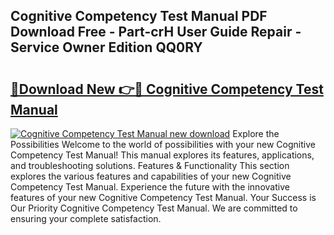 ## Cognitive Competency Test Manual PDF Download Free - Part-crH User Guide Repair - Service Owner Edition QQ0RY

# <h2><a href="http://bc55838.oget.top/?id=Cognitive+Competency+Test+Manual">🔗Download New 👉🔴 Cognitive Competency Test Manual</a></h2>

[![Cognitive Competency Test Manual new download](https://i.imgur.com/5g1atiW.png)](http://bc55838.oget.top/?id=Cognitive+Competency+Test+Manual)
Explore the Possibilities Welcome to the world of possibilities with your new Cognitive Competency Test Manual! This manual explores its features, applications, and troubleshooting solutions. Features & Functionality This section explores the various features and capabilities of your new Cognitive Competency Test Manual. Experience the future with the innovative features of your new Cognitive Competency Test Manual. Your Success is Our Priority Cognitive Competency Test Manual. We are committed to ensuring your complete satisfaction.
